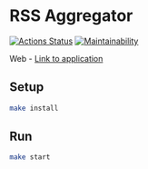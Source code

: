 # RSS Aggregator

[![Actions Status](https://github.com/NLIDie/frontend-project-lvl3/workflows/hexlet-check/badge.svg)](https://github.com/NLIDie/frontend-project-lvl3/actions/workflows/hexlet-check.yml)
[![Maintainability](https://api.codeclimate.com/v1/badges/dd4765d4a3794f3be464/maintainability)](https://codeclimate.com/github/NLIDie/frontend-project-lvl3/maintainability)

Web - [Link to application](https://frontend-project-lvl3-sage.vercel.app/)

## Setup
```sh
make install
```

## Run
```sh
make start
```
